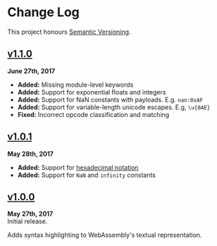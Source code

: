 Change Log
==========

This project honours [Semantic Versioning](http://semver.org).

[Staged]: https://github.com/Alhadis/language-webassembly/compare/v1.1.0...HEAD


[v1.1.0]
------------------------------------------------------------------------
**June 27th, 2017**  
* __Added:__ Missing module-level keywords
* __Added:__ Support for exponential floats and integers
* __Added:__ Support for NaN constants with payloads. E.g. `nan:0xAF`
* __Added:__ Support for variable-length unicode escapes. E.g, `\u{0AE}`
* __Fixed:__ Incorrect opcode classification and matching

[v1.1.0]: https://github.com/Alhadis/language-webassembly/releases/tag/v1.1.0


[v1.0.1]
------------------------------------------------------------------------
**May 28th, 2017**  
* __Added:__ Support for [hexadecimal notation][hexdec]
* __Added:__ Support for `NaN` and `infinity` constants

[v1.0.1]: https://github.com/Alhadis/language-webassembly/releases/tag/v1.0.1
[hexdec]: http://webassembly.github.io/spec/text/values.html#integers


[v1.0.0]
------------------------------------------------------------------------
**May 27th, 2017**  
Initial release.

Adds syntax highlighting to WebAssembly's textual representation.

[v1.0.0]: https://github.com/Alhadis/language-webassembly/releases/tag/v1.0.0
